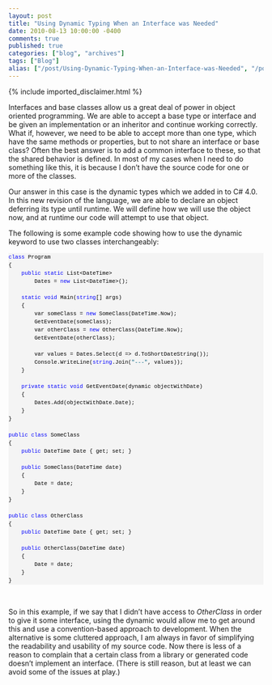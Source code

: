 ```yaml
---
layout: post
title: "Using Dynamic Typing When an Interface was Needed"
date: 2010-08-13 10:00:00 -0400
comments: true
published: true
categories: ["blog", "archives"]
tags: ["Blog"]
alias: ["/post/Using-Dynamic-Typing-When-an-Interface-was-Needed", "/post/using-dynamic-typing-when-an-interface-was-needed"]
---
```

<!-- more -->
{% include imported_disclaimer.html %}
<p>Interfaces and base classes allow us a great deal of power in object oriented programming. We are able to accept a base type or interface and be given an implementation or an inheritor and continue working correctly. What if, however, we need to be able to accept more than one type, which have the same methods or properties, but to not share an interface or base class? Often the best answer is to add a common interface to these, so that the shared behavior is defined. In most of my cases when I need to do something like this, it is because I don’t have the source code for one or more of the classes.</p>  <p>Our answer in this case is the dynamic types which we added in to C# 4.0. In this new revision of the language, we are able to declare an object deferring its type until runtime. We will define how we will use the object now, and at runtime our code will attempt to use that object.</p>  <p>The following is some example code showing how to use the dynamic keyword to use two classes interchangeably:</p>  <div id="codeSnippetWrapper">   <pre style="border-bottom-style: none; text-align: left; padding-bottom: 0px; line-height: 12pt; border-right-style: none; background-color: #f4f4f4; margin: 0em; padding-left: 0px; width: 100%; padding-right: 0px; font-family: &#39;Courier New&#39;, courier, monospace; direction: ltr; border-top-style: none; color: black; font-size: 8pt; border-left-style: none; overflow: visible; padding-top: 0px" id="codeSnippet"><span style="color: #0000ff">class</span> Program<br />{<br />    <span style="color: #0000ff">public</span> <span style="color: #0000ff">static</span> List&lt;DateTime&gt; <br />        Dates = <span style="color: #0000ff">new</span> List&lt;DateTime&gt;();<br /><br />    <span style="color: #0000ff">static</span> <span style="color: #0000ff">void</span> Main(<span style="color: #0000ff">string</span>[] args)<br />    {<br />        var someClass = <span style="color: #0000ff">new</span> SomeClass(DateTime.Now);<br />        GetEventDate(someClass);<br />        var otherClass = <span style="color: #0000ff">new</span> OtherClass(DateTime.Now);<br />        GetEventDate(otherClass);<br /><br />        var values = Dates.Select(d =&gt; d.ToShortDateString());<br />        Console.WriteLine(<span style="color: #0000ff">string</span>.Join(<span style="color: #006080">&quot;---&quot;</span>, values));<br />    }<br /><br />    <span style="color: #0000ff">private</span> <span style="color: #0000ff">static</span> <span style="color: #0000ff">void</span> GetEventDate(dynamic objectWithDate)<br />    {<br />        Dates.Add(objectWithDate.Date);<br />    }<br />}<br /><br /><span style="color: #0000ff">public</span> <span style="color: #0000ff">class</span> SomeClass<br />{<br />    <span style="color: #0000ff">public</span> DateTime Date { get; set; }<br /><br />    <span style="color: #0000ff">public</span> SomeClass(DateTime date)<br />    {<br />        Date = date;<br />    }<br />}<br /><br /><span style="color: #0000ff">public</span> <span style="color: #0000ff">class</span> OtherClass<br />{<br />    <span style="color: #0000ff">public</span> DateTime Date { get; set; }<br /><br />    <span style="color: #0000ff">public</span> OtherClass(DateTime date)<br />    {<br />        Date = date;<br />    }<br />}<br /></pre>

  <br /></div>

<p>So in this example, if we say that I didn’t have access to <em>OtherClass</em> in order to give it some interface, using the dynamic would allow me to get around this and use a convention-based approach to development. When the alternative is some cluttered approach, I am always in favor of simplifying the readability and usability of my source code. Now there is less of a reason to complain that a certain class from a library or generated code doesn’t implement an interface. (There is still reason, but at least we can avoid some of the issues at play.)</p>
